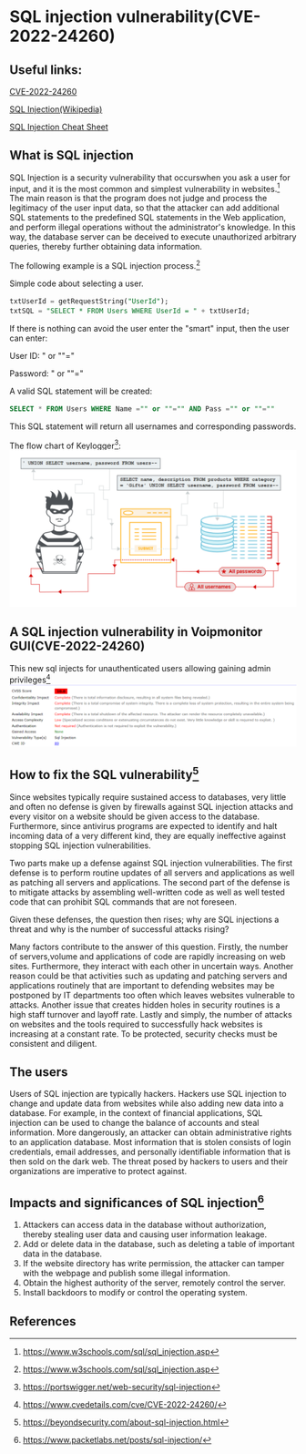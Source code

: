 # SQL injection vulnerability(CVE-2022-24260)
## Useful links:
[CVE-2022-24260](https://www.cvedetails.com/cve/CVE-2022-24260/)

[SQL Injection(Wikipedia)](https://en.wikipedia.org/wiki/SQL_injection)

[SQL Injection Cheat Sheet](https://www.invicti.com/blog/web-security/sql-injection-cheat-sheet/)

## What is SQL injection
SQL Injection is a security vulnerability that occurswhen you ask a user for input, and it is the most common and simplest vulnerability in websites.[^1] The main reason is that the program does not judge and process the legitimacy of the user input data, so that the attacker can add additional SQL statements to the predefined SQL statements in the Web application, and perform illegal operations without the administrator's knowledge. In this way, the database server can be deceived to execute unauthorized arbitrary queries, thereby further obtaining data information.

The following example is a SQL injection process.[^1]

Simple code about selecting a user.
```SQL
txtUserId = getRequestString("UserId");
txtSQL = "SELECT * FROM Users WHERE UserId = " + txtUserId;
```
If there is nothing can avoid the user enter the "smart" input, then the user can enter: 

User ID: " or ""="

Password: " or ""="

A valid SQL statement will be created:
```SQL
SELECT * FROM Users WHERE Name ="" or ""="" AND Pass ="" or ""=""
```
This SQL statement will return all usernames and corresponding passwords.

The flow chart of Keylogger[^2]:
![alt text](https://github.com/Fashion-Man/ECE-9609-9069/blob/319bc06d23bd3e178305e3984bd1e1eda1ad9d09/sql%20flowchart.png)

## A SQL injection vulnerability in Voipmonitor GUI(CVE-2022-24260)
This new sql injects for unauthenticated users allowing gaining admin privileges[^3]
![alt text](https://github.com/Fashion-Man/ECE-9609-9069/blob/2096952ca2904c53f01479636923d7ca39375454/cvss.png)

## How to fix the SQL vulnerability[^4]
Since websites typically require sustained access to databases, very little and often no defense is given by firewalls against SQL injection attacks and every visitor on a website should be given access to the database. Furthermore, since antivirus programs are expected to identify and halt incoming data of a very different kind, they are equally ineffective against stopping SQL injection vulnerabilities. 

Two parts make up a defense against SQL injection vulnerabilities. The first defense is to perform routine updates of all servers and applications as well as patching all servers and applications. The second part of the defense is to mitigate attacks by assembling well-written code as well as well tested code that can prohibit SQL commands that are not foreseen.  

Given these defenses, the question then rises; why are SQL injections a threat and why is the number of successful attacks rising?

Many factors contribute to the answer of this question. 
Firstly, the number of servers,volume and applications of code are rapidly increasing on web sites. Furthermore, they interact with each other in uncertain ways. Another reason could be that activities such as updating and patching servers and applications routinely that are important to defending websites may be postponed by IT departments too often which leaves websites vulnerable to attacks. Another issue that creates hidden holes in security routines is a high staff turnover and layoff rate. Lastly and simply, the number of attacks on websites and the tools required to successfully hack websites is increasing at a constant rate. To be protected, security checks must be consistent and diligent. 

## The users
Users of SQL injection are typically hackers. 
Hackers use SQL injection to change and update data from websites while also adding new data into a database. For example, in the context of financial applications, SQL injection can be used to change the balance of accounts and steal information. More dangerously, an attacker can obtain administrative rights to an application database. Most information that is stolen consists of login credentials, email addresses, and personally identifiable information that is then sold on the dark web. The threat posed by hackers to users and their organizations are imperative to protect against. 

## Impacts and significances of SQL injection[^5] 
1. Attackers can access data in the database without authorization, thereby stealing user data and causing user information leakage.
2. Add or delete data in the database, such as deleting a table of important data in the database.
3. If the website directory has write permission, the attacker can tamper with the webpage and publish some illegal information.
4. Obtain the highest authority of the server, remotely control the server.
5. Install backdoors to modify or control the operating system.

## References
[^1]: https://www.w3schools.com/sql/sql_injection.asp
[^2]: https://portswigger.net/web-security/sql-injection
[^3]: https://www.cvedetails.com/cve/CVE-2022-24260/
[^4]: https://beyondsecurity.com/about-sql-injection.html 
[^5]: https://www.packetlabs.net/posts/sql-injection/
